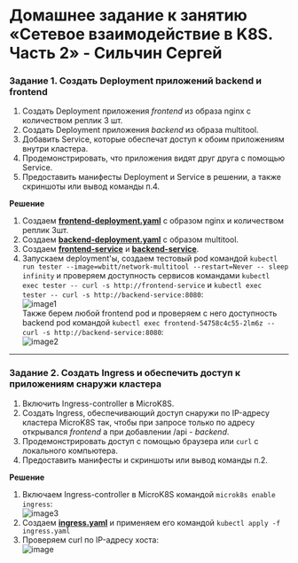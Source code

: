 # Домашнее задание к занятию «Сетевое взаимодействие в K8S. Часть 2» - Сильчин Сергей

### Задание 1. Создать Deployment приложений backend и frontend

1. Создать Deployment приложения _frontend_ из образа nginx с количеством реплик 3 шт.
2. Создать Deployment приложения _backend_ из образа multitool. 
3. Добавить Service, которые обеспечат доступ к обоим приложениям внутри кластера. 
4. Продемонстрировать, что приложения видят друг друга с помощью Service.
5. Предоставить манифесты Deployment и Service в решении, а также скриншоты или вывод команды п.4.


**Решение**  
1. Создаем [**frontend-deployment.yaml**](https://github.com/Daimero88/netology/blob/main/kubernetes-hw/05/frontend-deployment.yaml) с образом nginx и количеством реплик 3шт.
2. Создаем [**backend-deployment.yaml**](https://github.com/Daimero88/netology/blob/main/kubernetes-hw/05/backend-deployment.yaml) с образом multitool.
3. Создаем [**frontend-service**](https://github.com/Daimero88/netology/blob/main/kubernetes-hw/05/frontend-service.yaml) и [**backend-service**](https://github.com/Daimero88/netology/blob/main/kubernetes-hw/05/backend-service.yaml).
4. Запускаем deployment'ы, создаем тестовый pod командой ```kubectl run tester --image=wbitt/network-multitool --restart=Never -- sleep infinity``` и проверяем доступность сервисов командами ```kubectl exec tester -- curl -s http://frontend-service``` и ```kubectl exec tester -- curl -s http://backend-service:8080```:  
  ![image1](https://github.com/user-attachments/assets/de8e2c70-4e55-4674-b98b-907db6db4be2)  
Также берем любой frontend pod и проверяем с него доступность backend pod командой ```kubectl exec frontend-54758c4c55-2lm6z -- curl -s http://backend-service:8080```:  
  ![image2](https://github.com/user-attachments/assets/ebf04a35-6bc4-4772-a266-b4259fd4cc7d)

------

### Задание 2. Создать Ingress и обеспечить доступ к приложениям снаружи кластера

1. Включить Ingress-controller в MicroK8S.
2. Создать Ingress, обеспечивающий доступ снаружи по IP-адресу кластера MicroK8S так, чтобы при запросе только по адресу открывался _frontend_ а при добавлении /api - _backend_.
3. Продемонстрировать доступ с помощью браузера или `curl` с локального компьютера.
4. Предоставить манифесты и скриншоты или вывод команды п.2.


**Решение**  
1. Включаем Ingress-controller в MicroK8S командой ```microk8s enable ingress```:  
  ![image3](https://github.com/user-attachments/assets/fec99c84-cf41-46ec-8a3e-1e9b0e71a55a)  
2. Создаем [**ingress.yaml**](https://github.com/Daimero88/netology/blob/main/kubernetes-hw/05/ingress.yaml) и применяем его командой ```kubectl apply -f ingress.yaml```
3. Проверяем curl по IP-адресу хоста:   
![image](https://github.com/user-attachments/assets/38271f6a-1bcb-4a58-b790-8b34640a4fd3)
